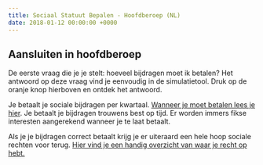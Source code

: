 ```yaml
---
title: Sociaal Statuut Bepalen - Hoofdberoep (NL)
date: 2018-01-12 00:00:00 +0000
---
```

## Aansluiten in hoofdberoep

De eerste vraag die je je stelt: hoeveel bijdragen moet ik betalen?  Het antwoord op deze vraag vind je eenvoudig in de simulatietool. Druk op de oranje knop hierboven en ontdek het antwoord.

Je betaalt je sociale bijdragen per kwartaal. [Wanneer je moet betalen lees je hier](https://www.xerius.be/zelfstandigen/sociale-zekerheid/sociale-bijdragen-betalen/wanneer-betalen). Je betaalt je bijdragen trouwens best op tijd. Er worden immers fikse interesten aangerekend wanneer je te laat betaalt.

Als je je bijdragen correct betaalt krijg je er uiteraard een hele hoop sociale rechten voor terug. [Hier vind je een handig overzicht van waar je recht op hebt.](http://blog.xerius.be/zelfstandigen/sociale-bijdragen-wat-krijg-je-ervoor-terug )